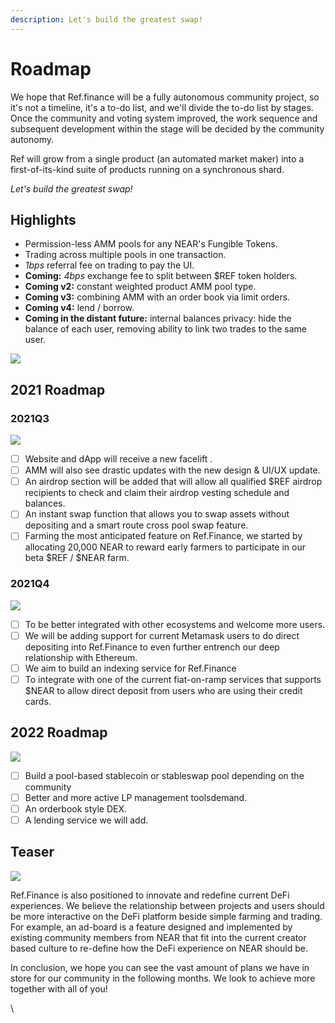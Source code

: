 ```yaml
---
description: Let's build the greatest swap!
---
```


# Roadmap

We hope that Ref.finance will be a fully autonomous community project, so it's not a timeline, it's a to-do list, and we'll divide the to-do list by stages. Once the community and voting system improved, the work sequence and subsequent development within the stage will be decided by the community autonomy.

Ref will grow from a single product (an automated market maker) into a first-of-its-kind suite of products running on a synchronous shard.

_Let's build the greatest swap!_

## Highlights

* Permission-less AMM pools for any NEAR's Fungible Tokens.
* Trading across multiple pools in one transaction.
* _1bps_ referral fee on trading to pay the UI.
* **Coming:** _4bps_ exchange fee to split between $REF token holders.
* **Coming v2:** constant weighted product AMM pool type.
* **Coming v3:** combining AMM with an order book via limit orders.
* **Coming v4:** lend / borrow.
* **Coming in the distant future:** internal balances privacy: hide the balance of each user, removing ability to link two trades to the same user.

![](https://lh5.googleusercontent.com/JHbqXHWilks4T69s-OHSiBctzLPgZly3UpKf3yDg\_08TxsbL6RUL3vPXpX1bHHBQGacVQggEOiPolvckuTeLPjBm4744WolG9XVYDEO3C1oXWsmdGXQPmpEpnMuCxjru22UTMKqS=s0)



## 2021 Roadmap

### **2021Q3**

![](https://miro.medium.com/max/1400/1\*BWjRiAekAVUeicvbgWKquQ.png)

* [ ] Website and dApp will receive a new facelift .
* [ ] AMM will also see drastic updates with the new design & UI/UX update.
* [ ] An airdrop section will be added that will allow all qualified $REF airdrop recipients to check and claim their airdrop vesting schedule and balances.
* [ ] An instant swap function that allows you to swap assets without depositing and a smart route cross pool swap feature.
* [ ] Farming  the most anticipated feature on Ref.Finance,  we started by allocating 20,000 NEAR to reward early farmers to participate in our beta $REF / $NEAR farm.

### **2021Q4**

![](https://miro.medium.com/max/1400/0\*t5xO7BRvdDCiQFgR)

* [ ] To be better integrated with other ecosystems and welcome more users.&#x20;
* [ ] We will be adding support for current Metamask users to do direct depositing into Ref.Finance to even further entrench our deep relationship with Ethereum.&#x20;
* [ ] We aim to build an indexing service for Ref.Finance
* [ ] To integrate with one of the current fiat-on-ramp services that supports $NEAR to allow direct deposit from users who are using their credit cards.

## 2022 Roadmap

![](https://miro.medium.com/max/1400/0\*WMMYPXadADo9zaS-)

* [ ] Build a pool-based stablecoin or stableswap pool depending on the community&#x20;
* [ ] Better and more active LP management toolsdemand.&#x20;
* [ ] An orderbook style DEX.&#x20;
* [ ] A lending service we will add.

## Teaser

![](https://miro.medium.com/max/1400/0\*xTWvl9t7iwfpvYLY)

Ref.Finance is also positioned to innovate and redefine current DeFi experiences. We believe the relationship between projects and users should be more interactive on the DeFi platform beside simple farming and trading. For example, an ad-board is a feature designed and implemented by existing community members from NEAR that fit into the current creator based culture to re-define how the DeFi experience on NEAR should be.

In conclusion, we hope you can see the vast amount of plans we have in store for our community in the following months. We look to achieve more together with all of you!



\
